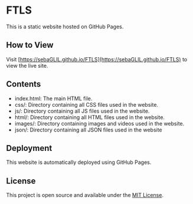 # FTLS

This is a static website hosted on GitHub Pages.

## How to View

Visit [https://sebaGLIL.github.io/FTLS](https://sebaGLIL.github.io/FTLS) to view the live site.

## Contents

- index.html: The main HTML file.
- css/: Directory containing all CSS files used in the website.
- js/: Directory containing all JS files used in the website.
- html/: Directory containing all HTML files used in the website.
- images/: Directory containing images and videos used in the website.
- json/: Directory containing all JSON files used in the website

## Deployment

This website is automatically deployed using GitHub Pages.

## License

This project is open source and available under the [MIT License](LICENSE).
